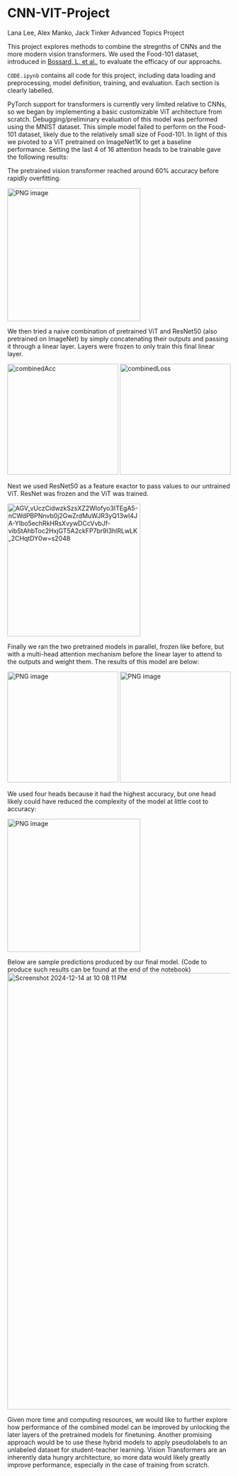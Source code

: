 # CNN-VIT-Project
Lana Lee, Alex Manko, Jack Tinker Advanced Topics Project

This project explores methods to combine the stregnths of CNNs and the more modern vision transformers. We used the Food-101 dataset, introduced in [Bossard, L, et al.](https://link.springer.com/chapter/10.1007/978-3-319-10599-4_29), to evaluate the efficacy of our approachs.

`CODE.ipynb` contains all code for this project, including data loading and preprocessing, model definition, training, and evaluation. Each section is clearly labelled.

PyTorch support for transformers is currently very limited relative to CNNs, so we began by implementing a basic customizable ViT architecture from scratch. Debugging/preliminary evaluation of this model was performed using the MNIST dataset. This simple model failed to perform on the Food-101 dataset, likely due to the relatively small size of Food-101. In light of this we pivoted to a ViT pretrained on ImageNet1K to get a baseline performance. Setting the last 4 of 16 attention heads to be trainable gave the following results:

The pretrained vision transformer reached around 60% accuracy before rapidly overfitting.

<img width="300" alt="PNG image" src="https://github.com/user-attachments/assets/7f6cd3d6-7a55-4ab8-9a0a-e6670bc7c076" />

We then tried a naive combination of pretrained ViT and ResNet50 (also pretrained on ImageNet) by simply concatenating their outputs and passing it through a linear layer. Layers were frozen to only train this final linear layer.

<img width="250" alt="combinedAcc" src="https://github.com/user-attachments/assets/5dbd53e1-4dfe-4477-a78f-224b3d4a91d1" />
<img width="250" alt="combinedLoss" src="https://github.com/user-attachments/assets/b0561bf9-46b3-48f2-a55a-21d9cea6ad01" />

Next we used ResNet50 as a feature exactor to pass values to our untrained ViT. ResNet was frozen and the ViT was trained.

<img width="300" alt="AGV_vUczCidwzkSzsXZ2Wlofyo3ITEgA5-nCWdPBPNnvb0j2GwZrdMuWJR3yQ13wI4JA-Ylbo5echRkHRsXvywDCcVvbJf-vibStAhbToc2HxjGT5A2ckFP7br9l3hlRLwLK_2CHqtDY0w=s2048" src="https://github.com/user-attachments/assets/c949e784-dafc-4f4c-8a78-77e714a79f86" />

Finally we ran the two pretrained models in parallel, frozen like before, but with a multi-head attention mechanism before the linear layer to attend to the outputs and weight them. The results of this model are below:

<img width="250" alt="PNG image" src="https://github.com/user-attachments/assets/2f391f7e-399b-4f0e-9bb2-fdffa8ce45ff" />
<img width="250" alt="PNG image" src="https://github.com/user-attachments/assets/088501dd-024c-4f39-9546-fcdd09c6e96d" />

We used four heads because it had the highest accuracy, but one head likely could have reduced the complexity of the model at little cost to accuracy:

<img width="300" alt="PNG image" src="https://github.com/user-attachments/assets/d9a9b4f1-2ca4-4efc-a220-58aac9518a82" />


Below are sample predictions produced by our final model. (Code to produce such results can be found at the end of the notebook)
<img width="984" alt="Screenshot 2024-12-14 at 10 08 11 PM" src="https://github.com/user-attachments/assets/eccff595-7be2-4d0b-ae57-30af99c9bcb7" />

Given more time and computing resources, we would like to further explore how performance of the combined model can be improved by unlocking the later layers of the pretrained models for finetuning. Another promising approach would be to use these hybrid models to apply pseudolabels to an unlabeled dataset for student-teacher learning. Vision Transformers are an inherently data hungry architecture, so more data would likely greatly improve performance, especially in the case of training from scratch.
